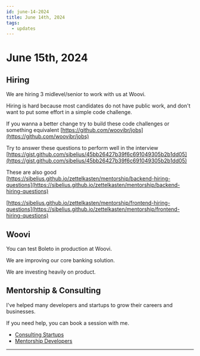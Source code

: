 ```yaml
---
id: june-14-2024
title: June 14th, 2024
tags:
  - updates
---
```


# June 15th, 2024

## Hiring

We are hiring 3 midlevel/senior to work with us at Woovi.

Hiring is hard because most candidates do not have public work, and don't want to put some effort in a simple code challenge.

If you wanna a better change try to build these code challenges or something equivalent [https://github.com/woovibr/jobs](https://github.com/woovibr/jobs)

Try to answer these questions to perform well in the interview [https://gist.github.com/sibelius/45bb26427b39f6c691049305b2b1dd05](https://gist.github.com/sibelius/45bb26427b39f6c691049305b2b1dd05)

These are also good [https://sibelius.github.io/zettelkasten/mentorship/backend-hiring-questions](https://sibelius.github.io/zettelkasten/mentorship/backend-hiring-questions)

[https://sibelius.github.io/zettelkasten/mentorship/frontend-hiring-questions](https://sibelius.github.io/zettelkasten/mentorship/frontend-hiring-questions)

## Woovi

You can test Boleto in production at Woovi.

We are improving our core banking solution.

We are investing heavily on product.

## Mentorship & Consulting

I've helped many developers and startups to grow their careers and businesses.

If you need help, you can book a session with me.

- [Consulting Startups](../../../paid-consulting-startups.mdx)
- [Mentorship Developers](../../../paid-mentorship-developers.mdx)

---
